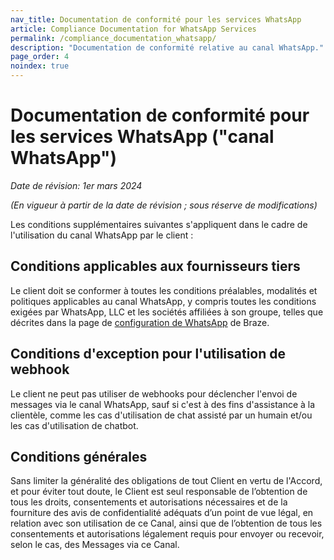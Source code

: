 ```yaml
---
nav_title: Documentation de conformité pour les services WhatsApp
article: Compliance Documentation for WhatsApp Services
permalink: /compliance_documentation_whatsapp/
description: "Documentation de conformité relative au canal WhatsApp."
page_order: 4
noindex: true
---
```


# Documentation de conformité pour les services WhatsApp ("canal WhatsApp")

_Date de révision: 1er mars 2024_

_(En vigueur à partir de la date de révision ; sous réserve de modifications)_

Les conditions supplémentaires suivantes s'appliquent dans le cadre de l'utilisation du canal WhatsApp par le client : 

## Conditions applicables aux fournisseurs tiers
Le client doit se conformer à toutes les conditions préalables, modalités et politiques applicables au canal WhatsApp, y compris toutes les conditions exigées par WhatsApp, LLC et les sociétés affiliées à son groupe, telles que décrites dans la page de [configuration de WhatsApp][1] de Braze.

## Conditions d'exception pour l'utilisation de webhook
Le client ne peut pas utiliser de webhooks pour déclencher l'envoi de messages via le canal WhatsApp, sauf si c'est à des fins d'assistance à la clientèle, comme les cas d'utilisation de chat assisté par un humain et/ou les cas d'utilisation de chatbot. 

## Conditions générales
Sans limiter la généralité des obligations de tout Client en vertu de l'Accord, et pour éviter tout doute, le Client est seul responsable de l’obtention de tous les droits, consentements et autorisations nécessaires et de la fourniture des avis de confidentialité adéquats d’un point de vue légal, en relation avec son utilisation de ce Canal, ainsi que de l’obtention de tous les consentements et autorisations légalement requis pour envoyer ou recevoir, selon le cas, des Messages via ce Canal.

[1]: {{site.baseurl}}/user_guide/message_building_by_channel/whatsapp/overview/